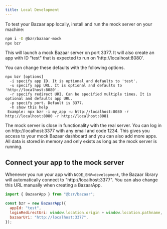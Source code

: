 ```yaml
---
title: Local Development
---
```


To test your Bazaar app locally, install and run the mock server on your machine:

```bash
npm i -D @bzr/bazaar-mock
npx bzr
```

This will launch a mock Bazaar server on port 3377. It will also create an app with ID "test" that is expected to run on 'http://localhost:8080'.

You can change these defaults with the following options.

```
npx bzr [options]
  -i specify app ID. It is optional and defaults to 'test'.
  -u specify app URL. It is optional and defaults to 'http://localhost:8080'.
  -r specify redirect URI. Can be specified multiple times. It is optional and defaults app URL.
  -p specify port. Default is 3377.
  -h show this help
 Example: npx bzr -i my_app -u http://localhost:8080 -r http://localhost:8080 -r http://localhost:8081
```

The mock server is close in functionality with the real server. You can log in on http://localhost:3377 with any email and code 1234. This gives you access to your mock Bazaar dashboard and you can also add more apps. All data is stored in memory and only exists as long as the mock server is running.

## Connect your app to the mock server

Whenever you run your app with `NODE_ENV=development`, the Bazaar library will automatically connect to "http://localhost:3377". You can also change this URL manually when creating a BazaarApp.

```js
import { BazaarApp } from "@bzr/bazaar";

const bzr = new BazaarApp({
  appId: "test",
  loginRedirectUri: window.location.origin + window.location.pathname,
  bazaarUri: "http://localhost:3377",
});
```
